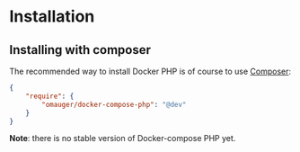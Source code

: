 # Installation

## Installing with composer

The recommended way to install Docker PHP is of course to use [Composer](http://getcomposer.org/):

```json
{
    "require": {
        "omauger/docker-compose-php": "@dev"
    }
}
```

**Note**: there is no stable version of Docker-compose PHP yet.
